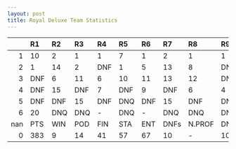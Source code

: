 ```yaml
---
layout: post 
title: Royal Deluxe Team Statistics
--- 
```


|     | R1   | R2   | R3   | R4   | R5   | R6   | R7   | R8     | R9   | R10   | R11   | R12   | Points   | Pos   |
|----:|:-----|:-----|:-----|:-----|:-----|:-----|:-----|:-------|:-----|:------|:------|:------|:---------|:------|
|   1 | 10   | 2    | 1    | 1    | 7    | 1    | 2    | 1      | 1    | 1     | 1     | 3     | 200.0    | 1.0   |
|   2 | 1    | 14   | 2    | DNF  | 1    | 5    | 13   | 8      | DNF  | 5     | 3     | 5     | 122.0    | 3.0   |
|   3 | DNF  | 6    | 11   | 6    | 10   | 11   | 13   | 12     | DNF  | DNF   | DNF   | 4     | 33.0     | 7.0   |
|   4 | DNF  | 15   | DNF  | 7    | DNF  | 9    | DNF  | 6      | 4    | 14    | 6     | 12    | 28.0     | 8.0   |
|   5 | DNF  | DNF  | 15   | DNF  | DNQ  | DNF  | 15   | DNF    | DNF  | DNQ   | DNQ   | -     | 0.0      | 20.0  |
|   6 | 20   | DNQ  | DNQ  | -    | DNQ  | -    | DNQ  | DNQ    | DNQ  | DNQ   | -     | -     | 0.0      | 21.0  |
| nan | PTS  | WIN  | POD  | FIN  | STA  | ENT  | DNFs | N.PROF | DNQ  | %FIN  | PPR   | BST   | CHA      | RNK   |
|   0 | 383  | 9    | 14   | 41   | 57   | 67   | 10   | -      | 10   | 71.9  | 5.72  | 1     | 0        | 6     |